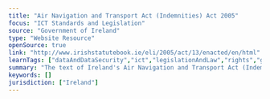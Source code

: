 ```yaml
---
title: "Air Navigation and Transport Act (Indemnities) Act 2005"
focus: "ICT Standards and Legislation"
source: "Government of Ireland"
type: "Website Resource"
openSource: true
link: "http://www.irishstatutebook.ie/eli/2005/act/13/enacted/en/html"
learnTags: ["dataAndDataSecurity","ict","legislationAndLaw","rights","government","transportation"]
summary: "The text of Ireland's Air Navigation and Transport Act (Indemnities) Act."
keywords: []
jurisdiction: ["Ireland"]
---
```


